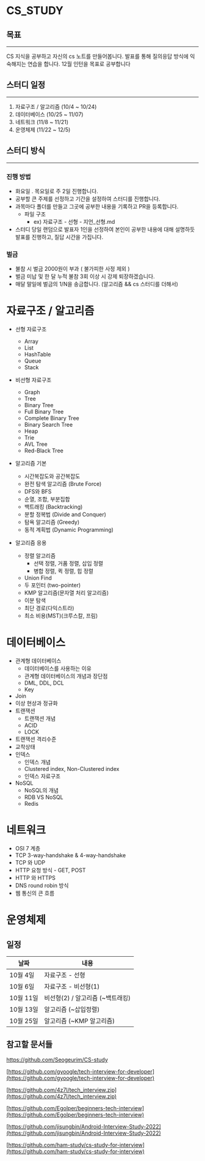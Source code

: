 # CS_STUDY
## 목표
---
CS 지식을 공부하고 자신의 cs 노트를 만들어봅니다.
발표를 통해 질의응답 방식에 익숙해지는 연습을 합니다.
12월 인턴을 목표로 공부합니다


## 스터디 일정
---

1. 자료구조 / 알고리즘 (10/4 ~ 10/24)
3. 데이터베이스 (10/25 ~ 11/07)
4. 네트워크 (11/8 ~ 11/21)
5. 운영체제 (11/22 ~ 12/5)

## 스터디 방식

---

### 진행 방법
- 화요일 . 목요일로 주 2일 진행합니다.
- 공부할 큰 주제를 선정하고 기간을 설정하여 스터디를 진행합니다.
- 과목마다 폴더를 만들고 그곳에 공부한 내용을 기록하고 PR을 등록합니다.
  - 파일 구조
    - ex) 자료구조 - 선형 - 지언_선형.md
- 스터디 당일 랜덤으로 발표자 1인을 선정하여 본인이 공부한 내용에 대해 설명하듯 발표를 진행하고, 질답 시간을 가집니다.

### 벌금
- 불참 시 벌금 2000원이 부과 ( 불가피한 사정 제외 )
- 벌금 미납 및 한 달 누적 불참 3회 이상 시 강제 퇴장하겠습니다.
- 매달 말일에 벌금의 1/N을 송금합니다. (알고리즘 && cs 스터디를 더해서)



# 자료구조 / 알고리즘
- 선형 자료구조
    - Array
    - List
    - HashTable
    - Queue
    - Stack
- 비선형 자료구조
  - Graph
  - Tree
  - Binary Tree
  - Full Binary Tree
  - Complete Binary Tree
  - Binary Search Tree
  - Heap
  - Trie
  - AVL Tree
  - Red-Black Tree

- 알고리즘 기본
  - 시간복잡도와 공간복잡도
  - 완전 탐색 알고리즘 (Brute Force)
  - DFS와 BFS
  - 순열, 조합, 부분집합
  - 백트래킹 (Backtracking)
  - 분할 정복법 (Divide and Conquer)
  - 탐욕 알고리즘 (Greedy)
  - 동적 계획법 (Dynamic Programming)

- 알고리즘 응용
  - 정렬 알고리즘
    - 선택 정렬, 거품 정렬, 삽입 정렬
    - 병합 정렬, 퀵 정렬, 힙 정렬
  - Union Find
  - 두 포인터 (two-pointer)
  - KMP 알고리즘(문자열 처리 알고리즘)
  - 이분 탐색
  - 최단 경로(다익스트라)
  - 최소 비용(MST)(크루스칼, 프림)


# 데이터베이스

- 관계형 데이터베이스
  - 데이터베이스를 사용하는 이유
  - 관계형 데이터베이스의 개념과 장단점
  - DML, DDL, DCL
  - Key
- Join
- 이상 현상과 정규화
- 트랜잭션
  - 트랜잭션 개념
  - ACID
  - LOCK
- 트랜잭션 격리수준
- 교착상태
- 인덱스
  - 인덱스 개념
  - Clustered index, Non-Clustered index
  - 인덱스 자료구조
- NoSQL
  - NoSQL의 개념
  - RDB VS NoSQL
  - Redis
# 네트워크
- OSI 7 계층
- TCP 3-way-handshake & 4-way-handshake
- TCP 와 UDP
- HTTP 요청 방식 - GET, POST
- HTTP 와 HTTPS
- DNS round robin 방식
- 웹 통신의 큰 흐름

# 운영체제


## 일정

|날짜|내용|
|------|---|
|10월 4일|자료구조 - 선형|
|10월 6일|자료구조 - 비선형(1)|
|10월 11일|비선형(2) / 알고리즘 (~백트래킹)|
|10월 13일|알고리즘 (~삽입정렬)|
|10월 25일|알고리즘 (~KMP 알고리즘)|


## 참고할 문서들

https://github.com/Seogeurim/CS-study

[https://github.com/gyoogle/tech-interview-for-developer](https://github.com/gyoogle/tech-interview-for-developer)

[https://github.com/4z7l/tech_interview.zip](https://github.com/4z7l/tech_interview.zip)

[https://github.com/Egolper/beginners-tech-interview](https://github.com/Egolper/beginners-tech-interview)

[https://github.com/jisungbin/Android-Interview-Study-2022](https://github.com/jisungbin/Android-Interview-Study-2022)

[https://github.com/ham-study/cs-study-for-interview](https://github.com/ham-study/cs-study-for-interview)
